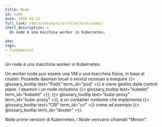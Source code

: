 ```yaml
---
title: Node
id: node
date: 2018-04-12
full_link: /docs/concepts/architecture/nodes/
short_description: >
  Un node è una macchina worker in Kubernetes.

aka: 
tags:
- fundamental
---
```

 Un node è una macchina worker in Kubernetes.

<!--more--> 

Un worker node può essere una VM o una macchina fisica, in base al cluster. Possiede daemon locali o servizi ncessari a eseguire {{< glossary_tooltip text="Pods" term_id="pod" >}} e viene gestito dalla control plane. I deamon i un node includono {{< glossary_tooltip text="kubelet" term_id="kubelet" >}}, {{< glossary_tooltip text="kube-proxy" term_id="kube-proxy" >}}, e un container runtiome che implementa {{< glossary_tooltip text="CRI" term_id="cri" >}} come ad esempio {{< glossary_tooltip term_id="docker" >}}.

Nelle prime versioni di Kubernetes, i Node venivano chiamati "Minion".

